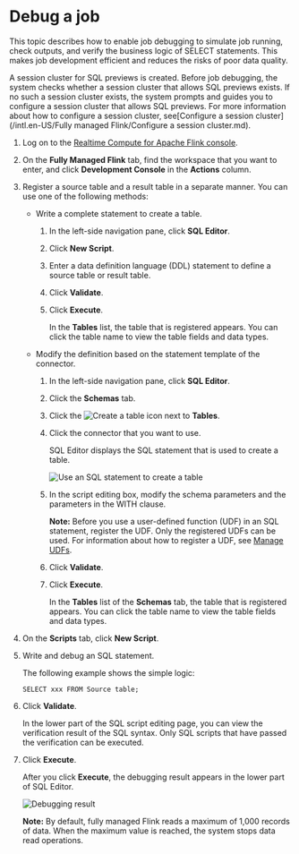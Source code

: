 # Debug a job

This topic describes how to enable job debugging to simulate job running, check outputs, and verify the business logic of SELECT statements. This makes job development efficient and reduces the risks of poor data quality.

A session cluster for SQL previews is created. Before job debugging, the system checks whether a session cluster that allows SQL previews exists. If no such a session cluster exists, the system prompts and guides you to configure a session cluster that allows SQL previews. For more information about how to configure a session cluster, see[Configure a session cluster](/intl.en-US/Fully managed Flink/Configure a session cluster.md).

1.  Log on to the [Realtime Compute for Apache Flink console](https://realtime-compute.console.aliyun.com/regions/cn-shanghai).

2.  On the **Fully Managed Flink** tab, find the workspace that you want to enter, and click **Development Console** in the **Actions** column.

3.  Register a source table and a result table in a separate manner. You can use one of the following methods:

    -   Write a complete statement to create a table.
        1.  In the left-side navigation pane, click **SQL Editor**.
        2.  Click **New Script**.
        3.  Enter a data definition language \(DDL\) statement to define a source table or result table.
        4.  Click **Validate**.
        5.  Click **Execute**.

            In the **Tables** list, the table that is registered appears. You can click the table name to view the table fields and data types.

    -   Modify the definition based on the statement template of the connector.
        1.  In the left-side navigation pane, click **SQL Editor**.
        2.  Click the **Schemas** tab.
        3.  Click the ![Create a table](https://static-aliyun-doc.oss-accelerate.aliyuncs.com/assets/img/en-US/8297614161/p133649.png) icon next to **Tables**.
        4.  Click the connector that you want to use.

            SQL Editor displays the SQL statement that is used to create a table.

            ![Use an SQL statement to create a table](https://static-aliyun-doc.oss-accelerate.aliyuncs.com/assets/img/en-US/7596604161/p133654.png)

        5.  In the script editing box, modify the schema parameters and the parameters in the WITH clause.

            **Note:** Before you use a user-defined function \(UDF\) in an SQL statement, register the UDF. Only the registered UDFs can be used. For information about how to register a UDF, see [Manage UDFs]().

        6.  Click **Validate**.
        7.  Click **Execute**.

            In the **Tables** list of the **Schemas** tab, the table that is registered appears. You can click the table name to view the table fields and data types.

4.  On the **Scripts** tab, click **New Script**.

5.  Write and debug an SQL statement.

    The following example shows the simple logic:

    ```
    SELECT xxx FROM Source table;
    ```

6.  Click **Validate**.

    In the lower part of the SQL script editing page, you can view the verification result of the SQL syntax. Only SQL scripts that have passed the verification can be executed.

7.  Click **Execute**.

    After you click **Execute**, the debugging result appears in the lower part of SQL Editor.

    ![Debugging result](https://static-aliyun-doc.oss-accelerate.aliyuncs.com/assets/img/en-US/7007604161/p187809.png)

    **Note:** By default, fully managed Flink reads a maximum of 1,000 records of data. When the maximum value is reached, the system stops data read operations.


